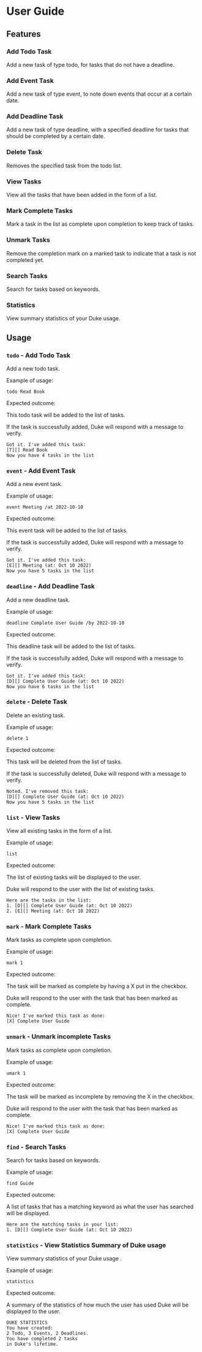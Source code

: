 # User Guide

## Features 

### Add Todo Task

Add a new task of type todo, for tasks that do not have a deadline.

### Add Event Task
Add a new task of type event, to note down events that occur at a certain date.

### Add Deadline Task
Add a new task of type deadline, with a specified deadline for tasks that should be completed
by a certain date.

### Delete Task
Removes the specified task from the todo list.

### View Tasks
View all the tasks that have been added in the form of a list.

### Mark Complete Tasks
Mark a task in the list as complete upon completion to keep track of tasks.

### Unmark Tasks
Remove the completion mark on a marked task to indicate that a task is not completed yet.

### Search Tasks
Search for tasks based on keywords.

### Statistics
View summary statistics of your Duke usage. 

## Usage

### `todo` - Add Todo Task

Add a new todo task.

Example of usage: 

`todo Read Book`

Expected outcome:

This todo task will be added to the list of tasks.

If the task is successfully added, Duke will respond with a message to verify.

```
Got it. I've added this task:
[T][] Read Book
Now you have 4 tasks in the list
```

### `event` - Add Event Task

Add a new event task.

Example of usage:

`event Meeting /at 2022-10-10`

Expected outcome:

This event task will be added to the list of tasks.

If the task is successfully added, Duke will respond with a message to verify.

```
Got it. I've added this task:
[E][] Meeting (at: Oct 10 2022)
Now you have 5 tasks in the list
```

### `deadline` - Add Deadline Task

Add a new deadline task.

Example of usage:

`deadline Complete User Guide /by 2022-10-10`

Expected outcome:

This deadline task will be added to the list of tasks.

If the task is successfully added, Duke will respond with a message to verify.

```
Got it. I've added this task:
[D][] Complete User Guide (at: Oct 10 2022)
Now you have 6 tasks in the list
```
### `delete` - Delete Task

Delete an existing task.

Example of usage:

`delete 1`

Expected outcome:

This task will be deleted from the list of tasks.

If the task is successfully deleted, Duke will respond with a message to verify.

```
Noted. I've removed this task:
[D][] Complete User Guide (at: Oct 10 2022)
Now you have 5 tasks in the list
```

### `list` - View Tasks

View all existing tasks in the form of a list.

Example of usage:

`list`

Expected outcome:

The list of existing tasks will be displayed to the user.

Duke will respond to the user with the list of existing tasks.

```
Here are the tasks in the list:
1. [D][] Complete User Guide (at: Oct 10 2022)
2. [E][] Meeting (at: Oct 10 2022)

```

### `mark` - Mark Complete Tasks

Mark tasks as complete upon completion.

Example of usage:

`mark 1`

Expected outcome:

The task will be marked as complete by having a X put in the checkbox.

Duke will respond to the user with the task that has been marked as complete.

```
Nice! I've marked this task as done:
[X] Complete User Guide 
```

### `unmark` - Unmark incomplete Tasks

Mark tasks as complete upon completion.

Example of usage:

`umark 1`

Expected outcome:

The task will be marked as incomplete by removing the X in the checkbox.

Duke will respond to the user with the task that has been marked as complete.

```
Nice! I've marked this task as done:
[X] Complete User Guide 
```

### `find` - Search Tasks

Search for tasks based on keywords.

Example of usage:

`find Guide`

Expected outcome:

A list of tasks that has a matching keyword as what the user has searched will be displayed.

```
Here are the matching tasks in your list:
1. [D][] Complete User Guide (at: Oct 10 2022)
```

### `statistics` - View Statistics Summary of Duke usage

View summary statistics of your Duke usage .

Example of usage:

`statistics`

Expected outcome:

A summary of the statistics of how much the user has used Duke will be displayed to the user.
```
DUKE STATISTICS
You have created:
2 Todo, 3 Events, 2 Deadlines.
You have completed 2 tasks
in Duke's lifetime.
```